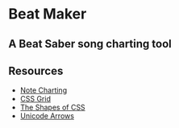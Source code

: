 # Beat Maker

## A Beat Saber song charting tool

## Resources
*  <a href="https://bsmg.wiki/mapping/map-format.html#base-object">Note Charting</a>
*  <a href="https://css-tricks.com/snippets/css/complete-guide-grid/">CSS Grid</a>
*  <a href="https://css-tricks.com/the-shapes-of-css/">The Shapes of CSS</a>
*  <a href="http://xahlee.info/comp/unicode_arrows.html">Unicode Arrows</a>